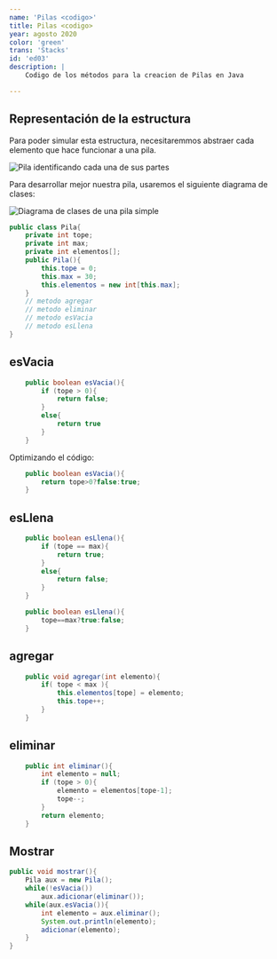 ```yaml
---
name: 'Pilas <codigo>'
title: Pilas <codigo>
year: agosto 2020
color: 'green'
trans: 'Stacks'
id: 'ed03'
description: |
    Codigo de los métodos para la creacion de Pilas en Java

---
```


## Representación de la estructura
Para poder simular esta estructura, necesitaremmos abstraer cada elemento que hace funcionar a una pila.

![Pila identificando cada una de sus partes]()


Para desarrollar mejor nuestra pila, usaremos el siguiente diagrama de clases:

![Diagrama de clases de una pila simple]()

```java
public class Pila{
	private int tope;
	private int max;
	private int elementos[];
	public Pila(){
		this.tope = 0;
		this.max = 30;
		this.elementos = new int[this.max];
	}
	// metodo agregar
	// metodo eliminar
	// metodo esVacia
	// metodo esLlena
}

```

## esVacia
```java
	public boolean esVacia(){
		if (tope > 0){
			return false;
		}
		else{
			return true
		}
	}
```
Optimizando el código:
```java
	public boolean esVacia(){
		return tope>0?false:true;
	}
```


## esLlena
```java
	public boolean esLlena(){
		if (tope == max){
			return true;
		}
		else{
			return false;
		}
	}
```
```java
	public boolean esLlena(){
		tope==max?true:false;
	}
```

## agregar
```java
	public void agregar(int elemento){
		if( tope < max ){
			this.elementos[tope] = elemento;
			this.tope++;
		}
	}
```

## eliminar
```java
	public int eliminar(){
		int elemento = null;
		if (tope > 0){
			elemento = elementos[tope-1];
			tope--;
		}
		return elemento;
	}
```
## Mostrar
```java
public void mostrar(){
	Pila aux = new Pila();
	while(!esVacia())
		aux.adicionar(eliminar());
	while(aux.esVacia()){
		int elemento = aux.eliminar();
		System.out.println(elemento);
		adicionar(elemento);
	}
}
```

